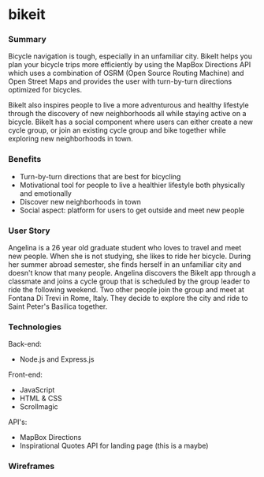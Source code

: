 # bikeit

### Summary
Bicycle navigation is tough, especially in an unfamiliar city. BikeIt helps you plan your bicycle trips more efficiently by using the MapBox Directions API which uses a combination of OSRM (Open Source Routing Machine) and Open Street Maps and provides the user with turn-by-turn directions optimized for bicycles.

BikeIt also inspires people to live a more adventurous and healthy lifestyle through the discovery of new neighborhoods all while staying active on a bicycle. BikeIt has a social component where users can either create a new cycle group, or join an existing cycle group and bike together while exploring new neighborhoods in town.

### Benefits
* Turn-by-turn directions that are best for bicycling
* Motivational tool for people to live a healthier lifestyle both physically and emotionally
* Discover new neighborhoods in town
* Social aspect: platform for users to get outside and meet new people

### User Story
Angelina is a 26 year old graduate student who loves to travel and meet new people. When she is not studying, she likes to ride her bicycle. During her summer abroad semester, she finds herself in an unfamiliar city and doesn't know that many people. Angelina discovers the BikeIt app through a classmate and joins a cycle group that is scheduled by the group leader to ride the following weekend. Two other people join the group and meet at Fontana Di Trevi in Rome, Italy. They decide to explore the city and ride to Saint Peter's Basilica together.

### Technologies

Back-end:
* Node.js and Express.js

Front-end:
* JavaScript
* HTML & CSS
* Scrollmagic

API's:
* MapBox Directions
* Inspirational Quotes API for landing page (this is a maybe)

### Wireframes
